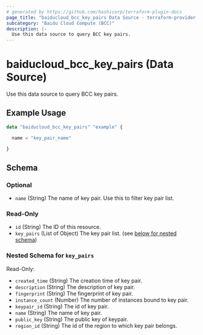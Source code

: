 ```yaml
---
# generated by https://github.com/hashicorp/terraform-plugin-docs
page_title: "baiducloud_bcc_key_pairs Data Source - terraform-provider-baiducloud"
subcategory: "Baidu Cloud Compute (BCC)"
description: |-
  Use this data source to query BCC key pairs.
---
```


# baiducloud_bcc_key_pairs (Data Source)

Use this data source to query BCC key pairs.

## Example Usage

```terraform
data "baiducloud_bcc_key_pairs" "example" {

  name = "key_pair_name"

}
```

<!-- schema generated by tfplugindocs -->
## Schema

### Optional

- `name` (String) The name of key pair. Use this to filter key pair list.

### Read-Only

- `id` (String) The ID of this resource.
- `key_pairs` (List of Object) The key pair list. (see [below for nested schema](#nestedatt--key_pairs))

<a id="nestedatt--key_pairs"></a>
### Nested Schema for `key_pairs`

Read-Only:

- `created_time` (String) The creation time of key pair.
- `description` (String) The description of key pair.
- `fingerprint` (String) The fingerprint of key pair.
- `instance_count` (Number) The number of instances bound to key pair.
- `keypair_id` (String) The id of key pair.
- `name` (String) The name of key pair.
- `public_key` (String) The public key of keypair.
- `region_id` (String) The id of the region to which key pair belongs.
